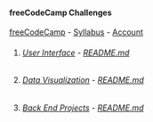 #### freeCodeCamp Challenges

[freeCodeCamp](https://www.freecodecamp.org/) -  [Syllabus](https://www.freecodecamp.org/map) -  [Account](https://www.freecodecamp.org/michaeltd)

1. ###### [User Interface](01-front-end-cert/) -  [README.md](01-front-end-cert/README.md)

1. ###### [Data Visualization](02-data-vis-cert/) -  [README.md](02-data-vis-cert/README.md)

1. ###### [Back End Projects](03-back-end-cert/) -  [README.md](03-back-end-cert/README.md)
